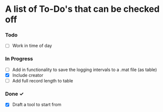# A list of To-Do's that can be checked off

### Todo
- [ ] Work in time of day

### In Progress

- [ ] Add in functionality to save the logging intervals to a .mat file (as table)
-   [x]   Include creator
-   [ ]   Add full record length to table

### Done ✓

- [x] Draft a tool to start from
